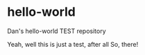 # hello-world
Dan's hello-world TEST repository

Yeah, well this is just a test, after all
So, there!
